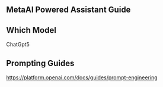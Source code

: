 ## MetaAI Powered Assistant Guide

## Which Model

ChatGpt5 

## Prompting Guides

https://platform.openai.com/docs/guides/prompt-engineering
